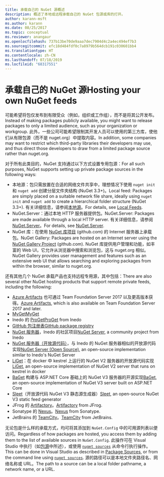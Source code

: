 ```yaml
---
title: 承载自己的 NuGet 源概述
description: 概述了本地或远程承载自己的 NuGet 包源或库的打开。
author: karann-msft
ms.author: karann
ms.date: 08/25/2017
ms.topic: conceptual
ms.reviewer: anangaur
ms.openlocfilehash: 737b13be70de9aaa7dec7904d4c2a4ec494ef7b3
ms.sourcegitcommit: efc18d484fdf0c7a8979b564dcb191c030601bb4
ms.translationtype: HT
ms.contentlocale: zh-CN
ms.lasthandoff: 07/18/2019
ms.locfileid: "68317551"
---
```

# <a name="hosting-your-own-nuget-feeds"></a><span data-ttu-id="31d58-103">承载自己的 NuGet 源</span><span class="sxs-lookup"><span data-stu-id="31d58-103">Hosting your own NuGet feeds</span></span>

<span data-ttu-id="31d58-104">可能希望将包仅发布到有限受众（例如，组织或工作组），而不是将其公开发布。</span><span class="sxs-lookup"><span data-stu-id="31d58-104">Instead of making packages publicly available, you might want to release packages to only a limited audience, such as your organization or workgroup.</span></span> <span data-ttu-id="31d58-105">此外，一些公司可能希望限制其开发人员可以使用的第三方库，使他们从有限包源（而不是 nuget.org）中提取内容。</span><span class="sxs-lookup"><span data-stu-id="31d58-105">In addition, some companies may want to restrict which third-party libraries their developers may use, and thus direct those developers to draw from a limited package source rather than nuget.org.</span></span>

<span data-ttu-id="31d58-106">对于所有此类目的，NuGet 支持通过以下方式设置专用包源：</span><span class="sxs-lookup"><span data-stu-id="31d58-106">For all such purposes, NuGet supports setting up private package sources in the following ways:</span></span>

- <span data-ttu-id="31d58-107">本地源：包只需放置在合适的网络文件共享中，理想情况下使用 `nuget init` 和 `nuget add` 创建分层文件夹结构 (NuGet 3.3+)。</span><span class="sxs-lookup"><span data-stu-id="31d58-107">Local feed: Packages are simply placed on a suitable network file share, ideally using `nuget init` and `nuget add` to create a hierarchical folder structure (NuGet 3.3+).</span></span> <span data-ttu-id="31d58-108">有关详细信息，请参阅[本地源](../hosting-packages/local-feeds.md)。</span><span class="sxs-lookup"><span data-stu-id="31d58-108">For details, see [Local Feeds](../hosting-packages/local-feeds.md).</span></span>
- <span data-ttu-id="31d58-109">NuGet.Server：通过本地 HTTP 服务器提供包。</span><span class="sxs-lookup"><span data-stu-id="31d58-109">NuGet.Server: Packages are made available through a local HTTP server.</span></span> <span data-ttu-id="31d58-110">有关详细信息，请参阅 [NuGet.Server](../hosting-packages/nuget-server.md)。</span><span class="sxs-lookup"><span data-stu-id="31d58-110">For details, see [NuGet.Server](../hosting-packages/nuget-server.md).</span></span>
- <span data-ttu-id="31d58-111">NuGet 库：在使用 [NuGet 库项目](https://github.com/NuGet/NuGetGallery#build-and-run-the-gallery-in-arbitrary-number-easy-steps) (github.com) 的 Internet 服务器上承载包。</span><span class="sxs-lookup"><span data-stu-id="31d58-111">NuGet Gallery: Packages are hosted on an Internet server using the [NuGet Gallery Project](https://github.com/NuGet/NuGetGallery#build-and-run-the-gallery-in-arbitrary-number-easy-steps) (github.com).</span></span> <span data-ttu-id="31d58-112">NuGet 库提供用户管理和功能，如丰富的 Web UI，它允许从浏览器中搜索和浏览包，这与 nuget.org 相似。</span><span class="sxs-lookup"><span data-stu-id="31d58-112">NuGet Gallery provides user management and features such as an extensive web UI that allows searching and exploring packages from within the browser, similar to nuget.org.</span></span>

<span data-ttu-id="31d58-113">还有其他几个 NuGet 承载产品也支持远程专用源，其中包括：</span><span class="sxs-lookup"><span data-stu-id="31d58-113">There are also several other NuGet hosting products that support remote private feeds, including the following:</span></span>

- <span data-ttu-id="31d58-114">[Azure Artifacts](https://www.visualstudio.com/docs/package/nuget/publish) 也可通过 Team Foundation Server 2017 以及更高版本获得。</span><span class="sxs-lookup"><span data-stu-id="31d58-114">[Azure Artifacts](https://www.visualstudio.com/docs/package/nuget/publish), which is also available on Team Foundation Server 2017 and later.</span></span>
- [<span data-ttu-id="31d58-115">MyGet</span><span class="sxs-lookup"><span data-stu-id="31d58-115">MyGet</span></span>](http://myget.org)
- <span data-ttu-id="31d58-116">Inedo 的 [ProGet](http://inedo.com/proget)</span><span class="sxs-lookup"><span data-stu-id="31d58-116">[ProGet](http://inedo.com/proget) from Inedo</span></span>
- [<span data-ttu-id="31d58-117">GitHub 包注册表</span><span class="sxs-lookup"><span data-stu-id="31d58-117">GitHub package registry</span></span>](https://help.github.com/articles/configuring-nuget-for-use-with-github-package-registry)
- <span data-ttu-id="31d58-118">[NuGet 服务器](http://nugetserver.net/)，Inedo 的社区项目</span><span class="sxs-lookup"><span data-stu-id="31d58-118">[NuGet Server](http://nugetserver.net/), a community project from Inedo</span></span>
- <span data-ttu-id="31d58-119">[NuGet 服务器（开放源代码）](http://nuget-server.net)，与 Inedo 的 NuGet 服务器相似的开放源代码实现</span><span class="sxs-lookup"><span data-stu-id="31d58-119">[NuGet Server (Open Source)](http://nuget-server.net), an open-source implementation similar to Inedo's NuGet Server</span></span>
- <span data-ttu-id="31d58-120">[LiGet](https://github.com/ai-traders/liget)：在 docker 中 kestrel 上运行的 NuGet V2 服务器的开放源代码实现</span><span class="sxs-lookup"><span data-stu-id="31d58-120">[LiGet](https://github.com/ai-traders/liget), an open-source implementation of NuGet V2 server that runs on kestrel in docker</span></span>
- <span data-ttu-id="31d58-121">[BaGet](https://github.com/loic-sharma/BaGet) 构建与 ASP.NET Core 基础上的 NuGet V3 服务器的开源实现</span><span class="sxs-lookup"><span data-stu-id="31d58-121">[BaGet](https://github.com/loic-sharma/BaGet), an open-source implementation of NuGet V3 server built on ASP.NET Core</span></span>
- <span data-ttu-id="31d58-122">[Sleet](https://github.com/emgarten/sleet)（开放源代码 NuGet V3 静态源生成器）</span><span class="sxs-lookup"><span data-stu-id="31d58-122">[Sleet](https://github.com/emgarten/sleet), an open-source NuGet V3 static feed generator</span></span>
- <span data-ttu-id="31d58-123">JFrog 的 [Artifactory](https://www.jfrog.com/artifactory/)。</span><span class="sxs-lookup"><span data-stu-id="31d58-123">[Artifactory](https://www.jfrog.com/artifactory/) from JFrog.</span></span>
- <span data-ttu-id="31d58-124">Sonatype 的 [Nexus](http://www.sonatype.org/nexus/)。</span><span class="sxs-lookup"><span data-stu-id="31d58-124">[Nexus](http://www.sonatype.org/nexus/) from Sonatype.</span></span>
- <span data-ttu-id="31d58-125">JetBrains 的 [TeamCity](https://www.jetbrains.com/teamcity/)。</span><span class="sxs-lookup"><span data-stu-id="31d58-125">[TeamCity](https://www.jetbrains.com/teamcity/) from JetBrains.</span></span>

<span data-ttu-id="31d58-126">无论包是什么样的承载方式，均可将其添加到 `NuGet.Config` 中的可用源列表以便访问。</span><span class="sxs-lookup"><span data-stu-id="31d58-126">Regardless of how packages are hosted, you access them by adding them to the list of available sources in `NuGet.Config`.</span></span> <span data-ttu-id="31d58-127">此操作可在 Visual Studio 中执行（如[包源](../consume-packages/install-use-packages-visual-studio.md#package-sources)中所述），或使用 [`nuget sources`](../reference/cli-reference/cli-ref-sources.md) 从命令行执行操作。</span><span class="sxs-lookup"><span data-stu-id="31d58-127">This can be done in Visual Studio as described in [Package Sources](../consume-packages/install-use-packages-visual-studio.md#package-sources), or from the command line using [`nuget sources`](../reference/cli-reference/cli-ref-sources.md).</span></span> <span data-ttu-id="31d58-128">源的路径可以是本地文件夹路径名、网络名称或 URL。</span><span class="sxs-lookup"><span data-stu-id="31d58-128">The path to a source can be a local folder pathname, a network name, or a URL.</span></span>
